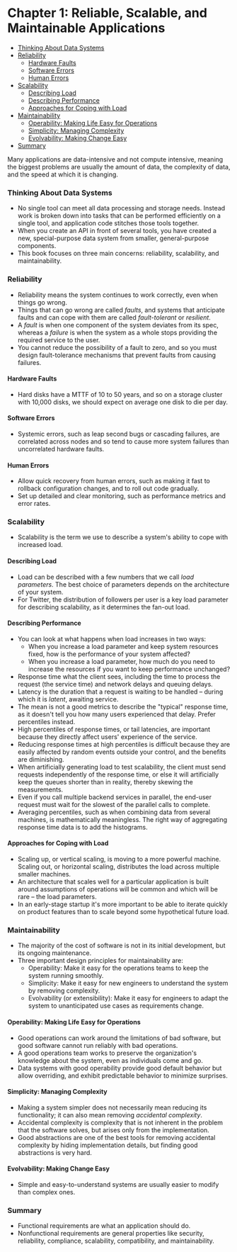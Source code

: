 # Chapter 1: Reliable, Scalable, and Maintainable Applications

- [Thinking About Data Systems](#thinking-about-data-systems)
- [Reliability](#reliability)
  - [Hardware Faults](#hardware-faults)
  - [Software Errors](#software-errors)
  - [Human Errors](#human-errors)
- [Scalability](#scalability)
  - [Describing Load](#describing-load)
  - [Describing Performance](#describing-performance)
  - [Approaches for Coping with Load](#approaches-for-coping-with-load)
- [Maintainability](#maintainability)
  - [Operability: Making Life Easy for Operations](#operability-making-life-easy-for-operations)
  - [Simplicity: Managing Complexity](#simplicity-managing-complexity)
  - [Evolvability: Making Change Easy](#evolvability-making-change-easy)
- [Summary](#summary)

Many applications are data-intensive and not compute intensive, meaning the biggest problems are usually the amount of data, the complexity of data, and the speed at which it is changing.

### Thinking About Data Systems

* No single tool can meet all data processing and storage needs. Instead work is broken down into tasks that can be performed efficiently on a single tool, and application code stitches those tools together.
* When you create an API in front of several tools, you have created a new, special-purpose data system from smaller, general-purpose components.
* This book focuses on three main concerns: reliability, scalability, and maintainability.

### Reliability

* Reliability means the system continues to work correctly, even when things go wrong.
* Things that can go wrong are called *faults*, and systems that anticipate faults and can cope with them are called *fault-tolerant* or *resilient*.
* A *fault* is when one component of the system deviates from its spec, whereas a *failure* is when the system as a whole stops providing the required service to the user.
* You cannot reduce the possibility of a fault to zero, and so you must design fault-tolerance mechanisms that prevent faults from causing failures.

#### Hardware Faults

* Hard disks have a MTTF of 10 to 50 years, and so on a storage cluster with 10,000 disks, we should expect on average one disk to die per day.

#### Software Errors

* Systemic errors, such as leap second bugs or cascading failures, are correlated across nodes and so tend to cause more system failures than uncorrelated hardware faults.

#### Human Errors

* Allow quick recovery from human errors, such as making it fast to rollback configuration changes, and to roll out code gradually.
* Set up detailed and clear monitoring, such as performance metrics and error rates.

### Scalability

* Scalability is the term we use to describe a system's ability to cope with increased load.

#### Describing Load

* Load can be described with a few numbers that we call *load parameters*. The best choice of parameters depends on the architecture of your system.
* For Twitter, the distribution of followers per user is a key load parameter for describing scalability, as it determines the fan-out load.

#### Describing Performance

* You can look at what happens when load increases in two ways:
  * When you increase a load parameter and keep system resources fixed, how is the performance of your system affected?
  * When you increase a load parameter, how much do you need to increase the resources if you want to keep performance unchanged?
* Response time what the client sees, including the time to process the request (the service time) and network delays and queuing delays.
* Latency is the duration that a request is waiting to be handled – during which it is *latent*, awaiting service.
* The mean is not a good metrics to describe the "typical" response time, as it doesn't tell you how many users experienced that delay. Prefer percentiles instead.
* High percentiles of response times, or tail latencies, are important because they directly affect users' experience of the service.
* Reducing response times at high percentiles is difficult because they are easily affected by random events outside your control, and the benefits are diminishing.
* When artificially generating load to test scalability, the client must send requests independently of the response time, or else it will artificially keep the queues shorter than in reality, thereby skewing the measurements.
* Even if you call multiple backend services in parallel, the end-user request must wait for the slowest of the parallel calls to complete.
* Averaging percentiles, such as when combining data from several machines, is mathematically meaningless. The right way of aggregating response time data is to add the histograms.

#### Approaches for Coping with Load

* Scaling up, or vertical scaling, is moving to a more powerful machine. Scaling out, or horizontal scaling, distributes the load across multiple smaller machines.
* An architecture that scales well for a particular application is built around assumptions of operations will be common and which will be rare – the load parameters.
* In an early-stage startup it's more important to be able to iterate quickly on product features than to scale beyond some hypothetical future load.

### Maintainability

* The majority of the cost of software is not in its initial development, but its ongoing maintenance.
* Three important design principles for maintainability are:
  * Operability: Make it easy for the operations teams to keep the system running smoothly.
  * Simplicity: Make it easy for new engineers to understand the system by removing complexity.
  * Evolvability (or extensibility): Make it easy for engineers to adapt the system to unanticipated use cases as requirements change.

#### Operability: Making Life Easy for Operations

* Good operations can work around the limitations of bad software, but good software cannot run reliably with bad operations.
* A good operations team works to preserve the organization's knowledge about the system, even as individuals come and go.
* Data systems with good operability provide good default behavior but allow overriding, and exhibit predictable behavior to minimize surprises.

#### Simplicity: Managing Complexity

* Making a system simpler does not necessarily mean reducing its functionality; it can also mean removing *accidental complexity*.
* Accidental complexity is complexity that is not inherent in the problem that the software solves, but arises only from the implementation.
* Good abstractions are one of the best tools for removing accidental complexity by hiding implementation details, but finding good abstractions is very hard.

#### Evolvability: Making Change Easy

* Simple and easy-to-understand systems are usually easier to modify than complex ones.

### Summary

* Functional requirements are what an application should do.
* Nonfunctional requirements are general properties like security, reliability, compliance, scalability, compatibility, and maintainability.
